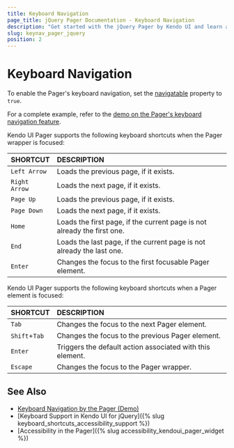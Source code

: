 ```yaml
---
title: Keyboard Navigation
page_title: jQuery Pager Documentation - Keyboard Navigation
description: "Get started with the jQuery Pager by Kendo UI and learn about the accessibility support it provides through its keyboard navigation functionality."
slug: keynav_pager_jquery
position: 2
---
```


# Keyboard Navigation

To enable the Pager's keyboard navigation, set the [navigatable](/api/javascript/ui/pager/configuration/navigatable) property to `true`.

For a complete example, refer to the [demo on the Pager's keyboard navigation feature](https://demos.telerik.com/kendo-ui/pager/keyboard-navigation).

Kendo UI Pager supports the following keyboard shortcuts when the Pager wrapper is focused:

| SHORTCUT						| DESCRIPTION				                                            |
|:---                           |:---                                                                   |
| `Left Arrow`                  | Loads the previous page, if it exists.                                |
| `Right Arrow`                 | Loads the next page, if it exists.                                 |
| `Page Up`                     | Loads the previous page, if it exists.                                |
| `Page Down`                   | Loads the next page, if it exists.                                  |
| `Home`                        | Loads the first page, if the current page is not already the first one.                                             |
| `End`                         | Loads the last page, if the current page is not already the last one.                                             |
| `Enter`                       | Changes the focus to the first focusable Pager element.                                                     |

Kendo UI Pager supports the following keyboard shortcuts when a Pager element is focused:

| SHORTCUT						| DESCRIPTION				                                            |
|:---                           |:---                                                                   |
| `Tab`                         | Changes the focus to the next Pager element.                               |
| `Shift`+`Tab`                 | Changes the focus to the previous Pager element.                                 |
| `Enter`                       | Triggers the default action associated with this element.                                |
| `Escape`                      | Changes the focus to the Pager wrapper.                                  |

## See Also

* [Keyboard Navigation by the Pager (Demo)](https://demos.telerik.com/kendo-ui/pager/keyboard-navigation)
* [Keyboard Support in Kendo UI for jQuery]({% slug keyboard_shortcuts_accessibility_support %})
* [Accessibility in the Pager]({% slug accessibility_kendoui_pager_widget %})
